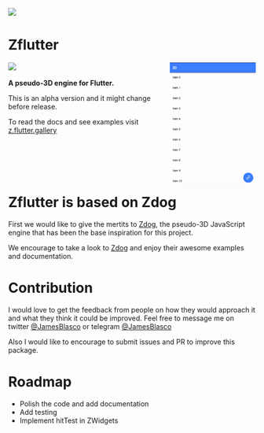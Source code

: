 <a  href="https://z.flutter.gallery/"><img  height="80px" src="./logo.png"/></a>


# Zflutter

<a  href="https://z.flutter.gallery/"><img align="right"  height="250px" src="https://github.com/jamesblasco/zflutter/blob/master/docs/assets/images/ui3d.gif?raw"/></a> 

<a  href="https://pub.dev/packages/zflutter"><img  class="shield-button"  src="https://img.shields.io/pub/v/zflutter.svg?logo=flutter&color=blue&style=for-the-badge" /></a>



**A pseudo-3D engine for Flutter.**
</br>

This is an alpha version and it might change before release.

To read the docs and see examples visit [z.flutter.gallery](https://z.flutter.gallery/)




</br></br></br></br>

# Zflutter is based on Zdog

First we would like to give the mertits to [Zdog](https://zzz.dog), the pseudo-3D JavaScript engine that has been the base inspiration for this project. 

We encourage to take a look to [Zdog](https://zzz.dog) and enjoy their awesome examples and documentation.

# Contribution

I would love to get the feedback from people on how they would approach it and what they think it could be improved.
Feel free to message me on twitter [@JamesBlasco](https://twitter.com/JamesBlasco) or  telegram [@JamesBlasco](https://t.me/jamesblasco)

Also I would like to encourage to submit issues and PR to improve this package.

# Roadmap

- Polish the code and add documentation
- Add testing
- Implement hitTest in ZWidgets
